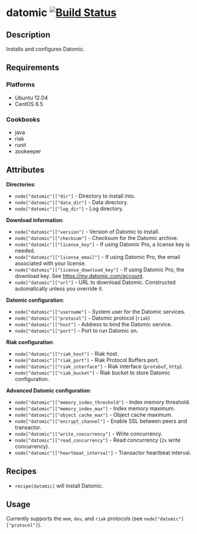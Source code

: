 # datomic [![Build Status](https://secure.travis-ci.org/hectcastro/chef-datomic.png?branch=master)](http://travis-ci.org/hectcastro/chef-datomic)

## Description

Installs and configures Datomic.

## Requirements

### Platforms

* Ubuntu 12.04
* CentOS 6.5

### Cookbooks

* java
* riak
* runit
* zookeeper

## Attributes

__Directories__:

* `node["datomic"]["dir"]` - Directory to install into.
* `node["datomic"]["data_dir"]` - Data directory.
* `node["datomic"]["log_dir"]` - Log directory.

__Download information__:

* `node["datomic"]["version"]` - Version of Datomic to install.
* `node["datomic"]["checksum"]` - Checksum for the Datomic archive.
* `node["datomic"]["license_key"]` - If using Datomic Pro, a license key is
  needed.
* `node["datomic"]["license_email"]` - If using Datomic Pro, the email
  associated with your license.
* `node["datomic"]["license_download_key"]` - If using Datomic Pro, the
  download key. See https://my.datomic.com/account.
* `node["datomic"]["url"]` - URL to download Datomic. Constructed
  automatically unless you override it.

__Datomic configuration__:

* `node["datomic"]["username"]` - System user for the Datomic services.
* `node["datomic"]["protocol"]` - Datomic protocol (`riak`)
* `node["datomic"]["host"]` - Address to bind the Datomic service.
* `node["datomic"]["port"]` - Port to run Datomic on.

__Riak configuration__:

* `node["datomic"]["riak_host"]` - Riak host.
* `node["datomic"]["riak_port"]` - Riak Protocol Buffers port.
* `node["datomic"]["riak_interface"]` - Riak interface (`protobuf`, `http`).
* `node["datomic"]["riak_bucket"]` - Riak bucket to store Datomic
  configuration.

__Advanced Datomic configuration__:

* `node["datomic"]["memory_index_threshold"]` - Index memory threshold.
* `node["datomic"]["memory_index_max"]` - Index memory maximum.
* `node["datomic"]["object_cache_max"]` - Object cache maximum.
* `node["datomic"]["encrypt_channel"]` - Enable SSL between peers and
  transactor.
* `node["datomic"]["write_concurrency"]` - Write concurrency.
* `node["datomic"]["read_concurrency"]` - Read concurrency (`2x` write
  concurrency).
* `node["datomic"]["heartbeat_interval"]` - Transactor heartbeat interval.

## Recipes

* `recipe[datomic]` will install Datomic.

## Usage

Currently supports the `mem`, `dev`, and `riak` protocols (see
`node["datomic"]["protocol"]`).
